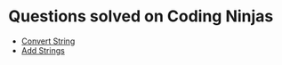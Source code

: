 # Questions solved on Coding Ninjas
- [Convert String](https://www.codingninjas.com/s](https://www.codingninjas.com/studio/guided-paths/data-structures-algorithms/content/651072/offering/10442100?goalRedirection=true&leftPanelTabValue=PROBLEM)https://www.codingninjas.com/studio/guided-paths/data-structures-algorithms/content/651072/offering/10442100?goalRedirection=true&leftPanelTabValue=PROBLEM)
- [Add Strings](https://www.codingninjas.com/studio/guided-paths/data-structures-algorithms/content/651072/offering/10442099?goalRedirection=true&leftPanelTabValue=PROBLEM)

